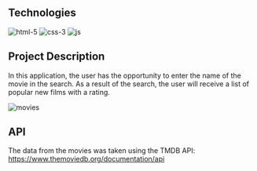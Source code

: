 ## Technologies

![html-5](https://user-images.githubusercontent.com/61186198/181073714-8f25f2da-ab30-4e26-b524-0345242222cb.png)
![css-3](https://user-images.githubusercontent.com/61186198/181075130-d0d32bf9-596d-4d2e-a034-2f3c3daa40a8.png)
![js](https://user-images.githubusercontent.com/61186198/181075150-23aab201-0936-40ed-a220-a0c710806070.png)

## Project Description

In this application, the user has the opportunity to enter the name of the movie in the search. As a result of the search, the user will receive a list of popular new films with a rating.

![movies](https://user-images.githubusercontent.com/61186198/147678327-286e9936-914b-4a88-8c93-db5572eb8bb6.gif)

## API

The data from the movies was taken using the TMDB API: https://www.themoviedb.org/documentation/api

